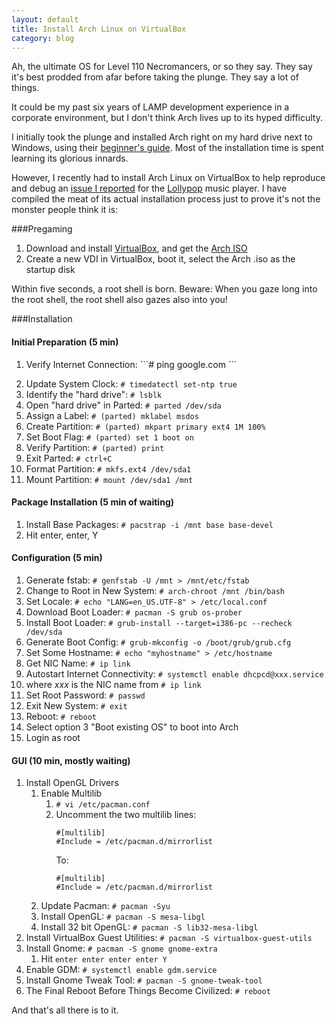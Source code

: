 ```yaml
---
layout: default
title: Install Arch Linux on VirtualBox
category: blog
---
```


Ah, the ultimate OS for Level 110 Necromancers, or so they say. They say it's best prodded from afar before taking the plunge. They say a lot of things.

It could be my past six years of LAMP development experience in a corporate environment, but I don't think Arch lives up to its hyped difficulty.

I initially took the plunge and installed Arch right on my hard drive next to Windows, using their [beginner's guide](https://wiki.archlinux.org/index.php/beginners'_guide). Most of the installation time is spent learning its glorious innards.

However, I recently had to install Arch Linux on VirtualBox to help reproduce and debug an [issue I reported](https://github.com/gnumdk/lollypop/issues/409) for the [Lollypop](https://github.com/gnumdk/lollypop) music player. I have compiled the meat of its actual installation process just to prove it's not the monster people think it is:

###Pregaming

1. Download and install [VirtualBox](https://www.virtualbox.org/wiki/Downloads), and get the [Arch ISO](https://www.archlinux.org/download/)
2. Create a new VDI in VirtualBox, boot it, select the Arch .iso as the startup disk

Within five seconds, a root shell is born. Beware: When you gaze long into the root shell, the root shell also gazes also into you!

###Installation
#### Initial Preparation (5 min)
1. <p>Verify Internet Connection: ```# ping google.com ```
2. Update System Clock: ```# timedatectl set-ntp true```
3. Identify the "hard drive": ```# lsblk```
4. Open "hard drive" in Parted: ```# parted /dev/sda```
5. Assign a Label: ```# (parted) mklabel msdos```
6. Create Partition: ```# (parted) mkpart primary ext4 1M 100%```
7. Set Boot Flag: ```# (parted) set 1 boot on```
8. Verify Partition: ```# (parted) print```
9. Exit Parted: ```# ctrl+C```
10. Format Partition: ```# mkfs.ext4 /dev/sda1```
11. Mount Partition: ```# mount /dev/sda1 /mnt```

#### Package Installation (5 min of waiting)
1. Install Base Packages: ```# pacstrap -i /mnt base base-devel```
  1. Hit enter, enter, Y

#### Configuration (5 min)
1. Generate fstab: ```# genfstab -U /mnt > /mnt/etc/fstab```
2. Change to Root in New System: ```# arch-chroot /mnt /bin/bash```
3. Set Locale: ```# echo "LANG=en_US.UTF-8" > /etc/local.conf```
4. Download Boot Loader: ```# pacman -S grub os-prober```
5. Install Boot Loader: ```# grub-install --target=i386-pc --recheck /dev/sda```
6. Generate Boot Config: ```# grub-mkconfig -o /boot/grub/grub.cfg```
7. Set Some Hostname: ```# echo "myhostname" > /etc/hostname```
8. Get NIC Name: ```# ip link```
9. Autostart Internet Connectivity: ```# systemctl enable dhcpcd@xxx.service```
 1. where *xxx* is the NIC name from ```# ip link```
10. Set Root Password: ```# passwd```
11. Exit New System: ```# exit```
12. Reboot: ```# reboot```
 1. Select option 3 "Boot existing OS" to boot into Arch
 2. Login as root

#### GUI (10 min, mostly waiting)
<ol>
    <li>Install OpenGL Drivers
        <ol>
            <li>Enable Multilib
                <ol>
                    <li><code># vi /etc/pacman.conf</code></li>
                    <li>Uncomment the two multilib lines:
                        <div class="highlight">
                            <pre><code class="language-sh" data-lang="sh"><span class="c">#[multilib]</span><br/><span class="c">#Include = /etc/pacman.d/mirrorlist</span></code></pre>
                        </div>
                        <p>To:</p>
                        <div class="highlight">
                            <pre><code class="language-sh" data-lang="sh"><span class="c">#[multilib]</span><br/><span class="c">#Include = /etc/pacman.d/mirrorlist</span></code></pre>
                        </div>
                    </li>
                </ol>
            <li>Update Pacman: <code># pacman -Syu</code></li>
            <li>Install OpenGL: <code># pacman -S mesa-libgl</code></li>
            <li>Install 32 bit OpenGL: <code># pacman -S lib32-mesa-libgl</code></li>
        </ol>
    </li>
    <li>Install VirtualBox Guest Utilities: <code># pacman -S virtualbox-guest-utils</code></li>
    <li>Install Gnome: <code># pacman -S gnome gnome-extra</code>
        <ol>
            <li>Hit <code>enter enter enter enter Y</code></li>
        </ol>
    </li>
    <li>Enable GDM: <code># systemctl enable gdm.service</code></li>
    <li>Install Gnome Tweak Tool: <code># pacman -S gnome-tweak-tool</code></li>
    <li>The Final Reboot Before Things Become Civilized: <code># reboot</code></li>
</ol>

And that's all there is to it.
